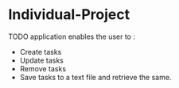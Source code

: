 # Individual-Project
TODO application enables the  user to :
- Create tasks
- Update tasks
- Remove tasks
- Save tasks to a text file and retrieve the same.

## 
